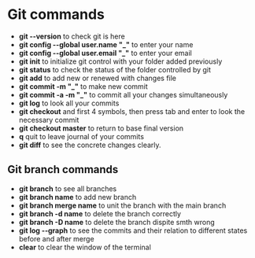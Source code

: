 
# Git commands
* **git --version** to check git is here
* **git config --global user.name "_"** to enter your name
* **git config --global user.email "_"** to enter your email
* **git init** to initialize git control with your folder added previously
* **git status** to check the status of the folder controlled by git 
* **git add** to add new or renewed with changes file
* **git commit -m "_"** to make new commit
* **git commit -a -m "_"** to commit all your changes simultaneously
* **git log** to look all your commits
* **git checkout** and first 4 symbols, then press tab and enter to look the necessary commit
* **git checkout master** to return to base final version
* **q** quit to leave journal of your commits
* **git diff** to see the concrete changes clearly.
## Git branch commands
* **git branch** to see all branches
* **git branch name** to add new branch
* **git branch merge name** to unit the branch with the main branch
* **git branch -d name** to delete the branch correctly
* **git branch -D name** to delete the branch dispite smth wrong
* **git log --graph** to see the commits and their relation to different states before and after merge
* **clear** to clear the window of the terminal

